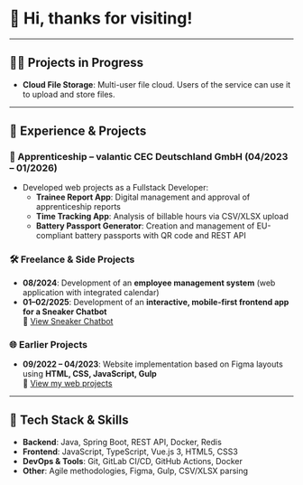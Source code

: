 # 👋 Hi, thanks for visiting!

---

## ✍🏻 Projects in Progress

- **Cloud File Storage**: Multi-user file cloud. Users of the service can use it to upload and store files.

---

## 💼 Experience & Projects

### 📌 Apprenticeship – valantic CEC Deutschland GmbH (04/2023 – 01/2026)
- Developed web projects as a Fullstack Developer:
  - **Trainee Report App**: Digital management and approval of apprenticeship reports  
  - **Time Tracking App**: Analysis of billable hours via CSV/XLSX upload  
  - **Battery Passport Generator**: Creation and management of EU-compliant battery passports with QR code and REST API  

### 🛠 Freelance & Side Projects
- **08/2024**: Development of an **employee management system** (web application with integrated calendar)  
- **01–02/2025**: Development of an **interactive, mobile-first frontend app for a Sneaker Chatbot**  
  🔗 [View Sneaker Chatbot](https://app.myeidos.ai/)

### 🌐 Earlier Projects
- **09/2022 – 04/2023**: Website implementation based on Figma layouts using **HTML, CSS, JavaScript, Gulp**  
  🔗 [View my web projects](https://titanic00.github.io/My-works/)

---

## 🚀 Tech Stack & Skills

- **Backend**: Java, Spring Boot, REST API, Docker, Redis 
- **Frontend**: JavaScript, TypeScript, Vue.js 3, HTML5, CSS3  
- **DevOps & Tools**: Git, GitLab CI/CD, GitHub Actions, Docker  
- **Other**: Agile methodologies, Figma, Gulp, CSV/XLSX parsing
